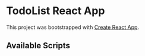 # TodoList React App

This project was bootstrapped with [Create React App](https://github.com/facebook/create-react-app).

## Available Scripts


